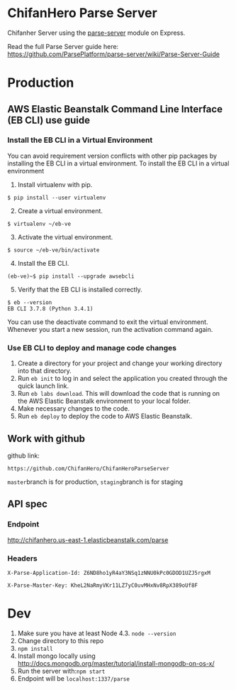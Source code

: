 # ChifanHero Parse Server

Chifanher Server using the [parse-server](https://github.com/ParsePlatform/parse-server) module on Express.

Read the full Parse Server guide here: https://github.com/ParsePlatform/parse-server/wiki/Parse-Server-Guide

# Production
## AWS Elastic Beanstalk Command Line Interface (EB CLI) use guide
### Install the EB CLI in a Virtual Environment
You can avoid requirement version conflicts with other pip packages by installing the EB CLI in a virtual environment.
To install the EB CLI in a virtual environment
1. Install virtualenv with pip.
```
$ pip install --user virtualenv
```
2. Create a virtual environment.
```
$ virtualenv ~/eb-ve
```
3. Activate the virtual environment.
```
$ source ~/eb-ve/bin/activate
```
4. Install the EB CLI.
```
(eb-ve)~$ pip install --upgrade awsebcli
```
5. Verify that the EB CLI is installed correctly.
```
$ eb --version
EB CLI 3.7.8 (Python 3.4.1)
```
You can use the deactivate command to exit the virtual environment. Whenever you start a new session, run the activation command again.

### Use EB CLI to deploy and manage code changes
1. Create a directory for your project and change your working directory into that directory.
2. Run `eb init` to log in and select the application you created through the quick launch link.
3. Run `eb labs download`. This  will download the code that is running on the AWS Elastic Beanstalk environment to your local folder.
4. Make necessary changes to the code.
5. Run `eb deploy` to deploy the code to AWS Elastic Beanstalk.

## Work with github
github link:
```
https://github.com/ChifanHero/ChifanHeroParseServer
```
`master`branch is for production, `staging`branch is for staging

## API spec
### Endpoint
http://chifanhero.us-east-1.elasticbeanstalk.com/parse

### Headers
`X-Parse-Application-Id: Z6ND8ho1yR4aY3NSq1zNNU0kPc0GDOD1UZJ5rgxM`

`X-Parse-Master-Key: KheL2NaRmyVKr11LZ7yC0uvMHxNv8RpX389oUf8F`

# Dev
1. Make sure you have at least Node 4.3. `node --version`
2. Change directory to this repo
3. `npm install`
4. Install mongo locally using http://docs.mongodb.org/master/tutorial/install-mongodb-on-os-x/
5. Run the server with:`npm start`
6. Endpoint will be `localhost:1337/parse`
